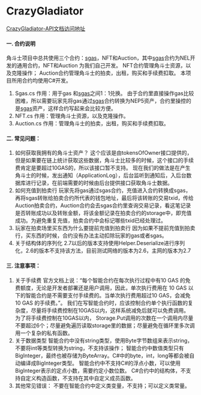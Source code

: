  # CrazyGladiator
 [CrazyGladiator-API文档访问地址](https://funjumping.github.io/CrazyGladiator/neo-cg-api-html/neo-cg-api.html)
#### 一.  合约说明
角斗士项目中总共使用三个合约：[sgas](https://github.com/NewEconoLab/neo-ns/tree/master/dapp_sgas)，NFT和Auction，其中[sgas](https://github.com/NewEconoLab/neo-ns/tree/master/dapp_sgas)合约为NEL开发的通用合约，NFT和Auction 为我们自己开发。
NFT合约管理角斗士资源，以及克隆操作；
Auction合约管理角斗士的拍卖，出租，购买和手续费扣取。
本项目所用合约均使用C#开发。
1.	Sgas.cs
作用：用于gas 和[sgas](https://github.com/NewEconoLab/neo-ns/tree/master/dapp_sgas)之间1：1兑换。
由于合约里直接操作gas比较困难，所以需要玩家先将gas通过[sgas](https://github.com/NewEconoLab/neo-ns/tree/master/dapp_sgas)合约转换为NEP5资产，合约里操控的是[sgas](https://github.com/NewEconoLab/neo-ns/tree/master/dapp_sgas)资产，这样合约写起来会比较方便。
2.	NFT.cs
作用：管理角斗士资源，以及克隆操作。
3.	Auction.cs
作用：管理角斗士的拍卖，出租，购买和手续费扣取。
#### 二.  常见问题：
1.	如何获取我拥有的角斗士资产？
这个应该是由tokensOfOwner接口提供的，但是如果要在链上统计获取这些数据，角斗士比较多的时候，这个接口的手续费肯定是要超过10GAS的，所以该接口暂不支持。
现在我们的做法是在产生角斗士的时候，发出通知（ApplicationLog），后台监听到通知后，入后台数据库进行记录，在前端需要的时候由后台提供接口获取角斗士数据。
2.	如何充值到拍卖行
玩家先将gas通过sgas合约，充值进入合约转换成sgas，再将sgas转账给拍卖合约所代表的钱包地址，最后将该转账的交易txid，传给Auction拍卖合约，Auction合约会去sgas合约里查询交易记录，看这笔记录是否转账成功以及转账金额，将该金额记录在拍卖合约的storage中，即充值成功。为避免重复充值，拍卖合约中会标记哪些txid已经处理过。
3.	玩家在拍卖场里买东西为什么要提前充值到拍卖行
因为如果不提前充值到拍卖行，买东西的时候，合约没有办法主动扣除玩家的gas或者sgas。
4. 关于结构体的序列化
	2.7以后的版本支持使用Helper.Deserialize进行序列化，2.6的版本不支持该方法，目前测试网络的版本为2.6，主网的版本为2.7
#### 三.  注意事项：
1. 关于手续费
官方文档上说：“每个智能合约在每次执行过程中有10 GAS 的免费额度，无论是开发者部署还是用户调用，因此，单次执行费用在 10 GAS 以下的智能合约是不需要支付手续费的。当单次执行费用超过10 GAS，会减免10 GAS 的手续费。”。
我们在写智能合约时，应该控制合约单个执行函数的复杂度，尽量将手续费控制在10GAS以内，这样系统减免后就可以免费调用。
为了将手续费控制在10GAS以内， Storage.Put调用的次数在一个调用内尽量不要超过6个；尽量避免遍历读取storage里的数据；尽量避免在循环里多次调用一个复杂的私有函数。
2. 关于数据类型
智能合约中没有string类型，使用Byte字节数组来表示string，不要将int等类型转换为string，不支持该操作；
智能合约中数值类型只有BigInteger，最终也被存储为ByteArray。C#中的byte，int，long等都会被自动编译成BigInteger类型。
	智能合约中不支持C#的浮点小数，可以使用BigInteger表示的定点小数，需要约定小数位数。
	C#合约中的结构体，不支持自定义构造函数，不支持在其中自定义成员函数。
3. 其他常见错误：
不要在智能合约中定义类变量，不支持；可以定义类常量。

